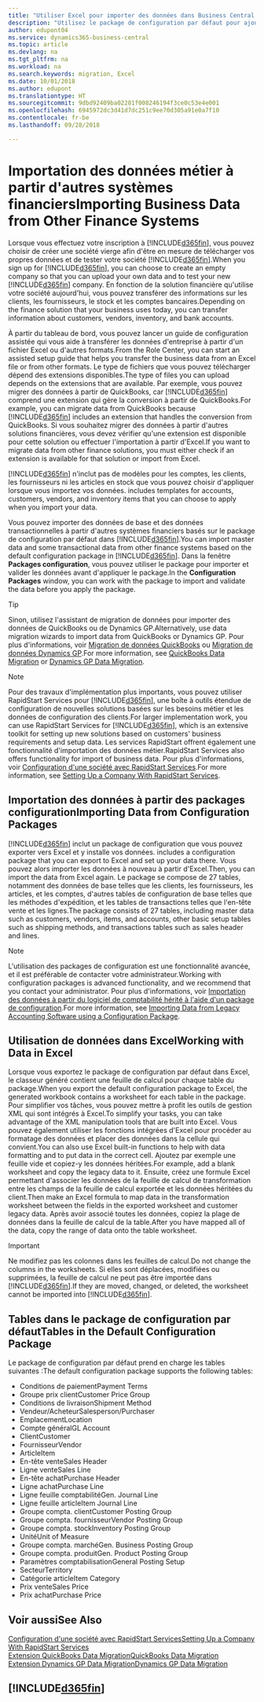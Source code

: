 ```yaml
---
title: "Utiliser Excel pour importer des données dans Business Central| Microsoft Docs"
description: "Utilisez le package de configuration par défaut pour ajouter des données client dans Excel et les importer ensuite dans Business Central."
author: edupont04
ms.service: dynamics365-business-central
ms.topic: article
ms.devlang: na
ms.tgt_pltfrm: na
ms.workload: na
ms.search.keywords: migration, Excel
ms.date: 10/01/2018
ms.author: edupont
ms.translationtype: HT
ms.sourcegitcommit: 9dbd92409ba02281f008246194f3ce0c53e4e001
ms.openlocfilehash: 6945972dc3d41d7dc251c9ee70d305a91e0a7f10
ms.contentlocale: fr-be
ms.lasthandoff: 09/28/2018

---
```

# <a name="importing-business-data-from-other-finance-systems"></a><span data-ttu-id="52d25-103">Importation des données métier à partir d'autres systèmes financiers</span><span class="sxs-lookup"><span data-stu-id="52d25-103">Importing Business Data from Other Finance Systems</span></span>
<span data-ttu-id="52d25-104">Lorsque vous effectuez votre inscription à [!INCLUDE[d365fin](includes/d365fin_md.md)], vous pouvez choisir de créer une société vierge afin d'être en mesure de télécharger vos propres données et de tester votre société [!INCLUDE[d365fin](includes/d365fin_md.md)].</span><span class="sxs-lookup"><span data-stu-id="52d25-104">When you sign up for [!INCLUDE[d365fin](includes/d365fin_md.md)], you can choose to create an empty company so that you can upload your own data and to test your new [!INCLUDE[d365fin](includes/d365fin_md.md)] company.</span></span> <span data-ttu-id="52d25-105">En fonction de la solution financière qu'utilise votre société aujourd'hui, vous pouvez transférer des informations sur les clients, les fournisseurs, le stock et les comptes bancaires.</span><span class="sxs-lookup"><span data-stu-id="52d25-105">Depending on the finance solution that your business uses today, you can transfer information about customers, vendors, inventory, and bank accounts.</span></span>  

<span data-ttu-id="52d25-106">À partir du tableau de bord, vous pouvez lancer un guide de configuration assistée qui vous aide à transférer les données d'entreprise à partir d'un fichier Excel ou d'autres formats.</span><span class="sxs-lookup"><span data-stu-id="52d25-106">From the Role Center, you can start an assisted setup guide that helps you transfer the business data from an Excel file or from other formats.</span></span> <span data-ttu-id="52d25-107">Le type de fichiers que vous pouvez télécharger dépend des extensions disponibles.</span><span class="sxs-lookup"><span data-stu-id="52d25-107">The type of files you can upload depends on the extensions that are available.</span></span> <span data-ttu-id="52d25-108">Par exemple, vous pouvez migrer des données à partir de QuickBooks, car [!INCLUDE[d365fin](includes/d365fin_md.md)] comprend une extension qui gère la conversion à partir de QuickBooks.</span><span class="sxs-lookup"><span data-stu-id="52d25-108">For example, you can migrate data from QuickBooks because [!INCLUDE[d365fin](includes/d365fin_md.md)] includes an extension that handles the conversion from QuickBooks.</span></span> <span data-ttu-id="52d25-109">Si vous souhaitez migrer des données à partir d'autres solutions financières, vous devez vérifier qu'une extension est disponible pour cette solution ou effectuer l'importation à partir d'Excel.</span><span class="sxs-lookup"><span data-stu-id="52d25-109">If you want to migrate data from other finance solutions, you must either check if an extension is available for that solution or import from Excel.</span></span>  

[!INCLUDE[d365fin](includes/d365fin_md.md)] <span data-ttu-id="52d25-110">n'inclut pas de modèles pour les comptes, les clients, les fournisseurs ni les articles en stock que vous pouvez choisir d'appliquer lorsque vous importez vos données.</span><span class="sxs-lookup"><span data-stu-id="52d25-110"> includes templates for accounts, customers, vendors, and inventory items that you can choose to apply when you import your data.</span></span>

<span data-ttu-id="52d25-111">Vous pouvez importer des données de base et des données transactionnelles à partir d'autres systèmes financiers basés sur le package de configuration par défaut dans [!INCLUDE[d365fin](includes/d365fin_md.md)].</span><span class="sxs-lookup"><span data-stu-id="52d25-111">You can import master data and some transactional data from other finance systems based on the default configuration package in [!INCLUDE[d365fin](includes/d365fin_md.md)].</span></span> <span data-ttu-id="52d25-112">Dans la fenêtre **Packages configuration**, vous pouvez utiliser le package pour importer et valider les données avant d'appliquer le package.</span><span class="sxs-lookup"><span data-stu-id="52d25-112">In the **Configuration Packages** window, you can work with the package to import and validate the data before you apply the package.</span></span>  

> [!TIP]  
> <span data-ttu-id="52d25-113">Sinon, utilisez l'assistant de migration de données pour importer des données de QuickBooks ou de Dynamics GP.</span><span class="sxs-lookup"><span data-stu-id="52d25-113">Alternatively, use data migration wizards to import data from QuickBooks or Dynamics GP.</span></span> <span data-ttu-id="52d25-114">Pour plus d'informations, voir [Migration de données QuickBooks](ui-extensions-quickbooks-data-migration.md) ou [Migration de données Dynamics GP](ui-extensions-dynamicsgp-data-migration.md).</span><span class="sxs-lookup"><span data-stu-id="52d25-114">For more information, see [QuickBooks Data Migration](ui-extensions-quickbooks-data-migration.md) or [Dynamics GP Data Migration](ui-extensions-dynamicsgp-data-migration.md).</span></span>

> [!NOTE]  
> <span data-ttu-id="52d25-115">Pour des travaux d'implémentation plus importants, vous pouvez utiliser RapidStart Services pour [!INCLUDE[d365fin](includes/d365fin_md.md)], une boîte à outils étendue de configuration de nouvelles solutions basées sur les besoins métier et les données de configuration des clients.</span><span class="sxs-lookup"><span data-stu-id="52d25-115">For larger implementation work, you can use RapidStart Services for [!INCLUDE[d365fin](includes/d365fin_md.md)], which is an extensive toolkit for setting up new solutions based on customers' business requirements and setup data.</span></span> <span data-ttu-id="52d25-116">Les services RapidStart offrent également une fonctionnalité d'importation des données métier.</span><span class="sxs-lookup"><span data-stu-id="52d25-116">RapidStart Services also offers functionality for import of business data.</span></span> <span data-ttu-id="52d25-117">Pour plus d'informations, voir [Configuration d'une société avec RapidStart Services](admin-set-up-a-company-with-rapidstart.md).</span><span class="sxs-lookup"><span data-stu-id="52d25-117">For more information, see [Setting Up a Company With RapidStart Services](admin-set-up-a-company-with-rapidstart.md).</span></span>

## <a name="importing-data-from-configuration-packages"></a><span data-ttu-id="52d25-118">Importation des données à partir des packages configuration</span><span class="sxs-lookup"><span data-stu-id="52d25-118">Importing Data from Configuration Packages</span></span>
[!INCLUDE[d365fin](includes/d365fin_md.md)] <span data-ttu-id="52d25-119">inclut un package de configuration que vous pouvez exporter vers Excel et y installe vos données.</span><span class="sxs-lookup"><span data-stu-id="52d25-119"> includes a configuration package that you can export to Excel and set up your data there.</span></span> <span data-ttu-id="52d25-120">Vous pouvez alors importer les données à nouveau à partir d'Excel.</span><span class="sxs-lookup"><span data-stu-id="52d25-120">Then, you can import the data from Excel again.</span></span> <span data-ttu-id="52d25-121">Le package se compose de 27 tables, notamment des données de base telles que les clients, les fournisseurs, les articles, et les comptes, d'autres tables de configuration de base telles que les méthodes d'expédition, et les tables de transactions telles que l'en-tête vente et les lignes.</span><span class="sxs-lookup"><span data-stu-id="52d25-121">The package consists of 27 tables, including master data such as customers, vendors, items, and accounts, other basic setup tables such as shipping methods, and transactions tables such as sales header and lines.</span></span>  

> [!NOTE]  
>   <span data-ttu-id="52d25-122">L'utilisation des packages de configuration est une fonctionnalité avancée, et il est préférable de contacter votre administrateur.</span><span class="sxs-lookup"><span data-stu-id="52d25-122">Working with configuration packages is advanced functionality, and we recommend that you contact your administrator.</span></span> <span data-ttu-id="52d25-123">Pour plus d'informations, voir [Importation des données à partir du logiciel de comptabilité hérité à l'aide d'un package de configuration](across-import-data-configuration-packages.md).</span><span class="sxs-lookup"><span data-stu-id="52d25-123">For more information, see [Importing Data from Legacy Accounting Software using a Configuration Package](across-import-data-configuration-packages.md).</span></span>

## <a name="working-with-data-in-excel"></a><span data-ttu-id="52d25-124">Utilisation de données dans Excel</span><span class="sxs-lookup"><span data-stu-id="52d25-124">Working with Data in Excel</span></span>
<span data-ttu-id="52d25-125">Lorsque vous exportez le package de configuration par défaut dans Excel, le classeur généré contient une feuille de calcul pour chaque table du package.</span><span class="sxs-lookup"><span data-stu-id="52d25-125">When you export the default configuration package to Excel, the generated workbook contains a worksheet for each table in the package.</span></span> <span data-ttu-id="52d25-126">Pour simplifier vos tâches, vous pouvez mettre à profit les outils de gestion XML qui sont intégrés à Excel.</span><span class="sxs-lookup"><span data-stu-id="52d25-126">To simplify your tasks, you can take advantage of the XML manipulation tools that are built into Excel.</span></span> <span data-ttu-id="52d25-127">Vous pouvez également utiliser les fonctions intégrées d'Excel pour procéder au formatage des données et placer des données dans la cellule qui convient.</span><span class="sxs-lookup"><span data-stu-id="52d25-127">You can also use Excel built-in functions to help with data formatting and to put data in the correct cell.</span></span> <span data-ttu-id="52d25-128">Ajoutez par exemple une feuille vide et copiez-y les données héritées.</span><span class="sxs-lookup"><span data-stu-id="52d25-128">For example, add a blank worksheet and copy the legacy data to it.</span></span> <span data-ttu-id="52d25-129">Ensuite, créez une formule Excel permettant d'associer les données de la feuille de calcul de transformation entre les champs de la feuille de calcul exportée et les données héritées du client.</span><span class="sxs-lookup"><span data-stu-id="52d25-129">Then make an Excel formula to map data in the transformation worksheet between the fields in the exported worksheet and customer legacy data.</span></span> <span data-ttu-id="52d25-130">Après avoir associé toutes les données, copiez la plage de données dans la feuille de calcul de la table.</span><span class="sxs-lookup"><span data-stu-id="52d25-130">After you have mapped all of the data, copy the range of data onto the table worksheet.</span></span>  

> [!IMPORTANT]  
>  <span data-ttu-id="52d25-131">Ne modifiez pas les colonnes dans les feuilles de calcul.</span><span class="sxs-lookup"><span data-stu-id="52d25-131">Do not change the columns in the worksheets.</span></span> <span data-ttu-id="52d25-132">Si elles sont déplacées, modifiées ou supprimées, la feuille de calcul ne peut pas être importée dans [!INCLUDE[d365fin](includes/d365fin_md.md)].</span><span class="sxs-lookup"><span data-stu-id="52d25-132">If they are moved, changed, or deleted, the worksheet cannot be imported into [!INCLUDE[d365fin](includes/d365fin_md.md)].</span></span>

## <a name="tables-in-the-default-configuration-package"></a><span data-ttu-id="52d25-133">Tables dans le package de configuration par défaut</span><span class="sxs-lookup"><span data-stu-id="52d25-133">Tables in the Default Configuration Package</span></span>
<span data-ttu-id="52d25-134">Le package de configuration par défaut prend en charge les tables suivantes :</span><span class="sxs-lookup"><span data-stu-id="52d25-134">The default configuration package supports the following tables:</span></span>

-   <span data-ttu-id="52d25-135">Conditions de paiement</span><span class="sxs-lookup"><span data-stu-id="52d25-135">Payment Terms</span></span>
-   <span data-ttu-id="52d25-136">Groupe prix client</span><span class="sxs-lookup"><span data-stu-id="52d25-136">Customer Price Group</span></span>
-   <span data-ttu-id="52d25-137">Conditions de livraison</span><span class="sxs-lookup"><span data-stu-id="52d25-137">Shipment Method</span></span>
-   <span data-ttu-id="52d25-138">Vendeur/Acheteur</span><span class="sxs-lookup"><span data-stu-id="52d25-138">Salesperson/Purchaser</span></span>
-   <span data-ttu-id="52d25-139">Emplacement</span><span class="sxs-lookup"><span data-stu-id="52d25-139">Location</span></span>
-   <span data-ttu-id="52d25-140">Compte général</span><span class="sxs-lookup"><span data-stu-id="52d25-140">GL Account</span></span>
-   <span data-ttu-id="52d25-141">Client</span><span class="sxs-lookup"><span data-stu-id="52d25-141">Customer</span></span>
-   <span data-ttu-id="52d25-142">Fournisseur</span><span class="sxs-lookup"><span data-stu-id="52d25-142">Vendor</span></span>
-   <span data-ttu-id="52d25-143">Article</span><span class="sxs-lookup"><span data-stu-id="52d25-143">Item</span></span>
-   <span data-ttu-id="52d25-144">En-tête vente</span><span class="sxs-lookup"><span data-stu-id="52d25-144">Sales Header</span></span>
-   <span data-ttu-id="52d25-145">Ligne vente</span><span class="sxs-lookup"><span data-stu-id="52d25-145">Sales Line</span></span>
-   <span data-ttu-id="52d25-146">En-tête achat</span><span class="sxs-lookup"><span data-stu-id="52d25-146">Purchase Header</span></span>
-   <span data-ttu-id="52d25-147">Ligne achat</span><span class="sxs-lookup"><span data-stu-id="52d25-147">Purchase Line</span></span>
-   <span data-ttu-id="52d25-148">Ligne feuille comptabilité</span><span class="sxs-lookup"><span data-stu-id="52d25-148">Gen. Journal Line</span></span>
-   <span data-ttu-id="52d25-149">Ligne feuille article</span><span class="sxs-lookup"><span data-stu-id="52d25-149">Item Journal Line</span></span>
-   <span data-ttu-id="52d25-150">Groupe compta. client</span><span class="sxs-lookup"><span data-stu-id="52d25-150">Customer Posting Group</span></span>
-   <span data-ttu-id="52d25-151">Groupe compta. fournisseur</span><span class="sxs-lookup"><span data-stu-id="52d25-151">Vendor Posting Group</span></span>
-   <span data-ttu-id="52d25-152">Groupe compta. stock</span><span class="sxs-lookup"><span data-stu-id="52d25-152">Inventory Posting Group</span></span>
-   <span data-ttu-id="52d25-153">Unité</span><span class="sxs-lookup"><span data-stu-id="52d25-153">Unit of Measure</span></span>
-   <span data-ttu-id="52d25-154">Groupe compta. marché</span><span class="sxs-lookup"><span data-stu-id="52d25-154">Gen. Business Posting Group</span></span>
-   <span data-ttu-id="52d25-155">Groupe compta. produit</span><span class="sxs-lookup"><span data-stu-id="52d25-155">Gen. Product Posting Group</span></span>
-   <span data-ttu-id="52d25-156">Paramètres comptabilisation</span><span class="sxs-lookup"><span data-stu-id="52d25-156">General Posting Setup</span></span>
-   <span data-ttu-id="52d25-157">Secteur</span><span class="sxs-lookup"><span data-stu-id="52d25-157">Territory</span></span>
-   <span data-ttu-id="52d25-158">Catégorie article</span><span class="sxs-lookup"><span data-stu-id="52d25-158">Item Category</span></span>
-   <span data-ttu-id="52d25-159">Prix vente</span><span class="sxs-lookup"><span data-stu-id="52d25-159">Sales Price</span></span>
-   <span data-ttu-id="52d25-160">Prix achat</span><span class="sxs-lookup"><span data-stu-id="52d25-160">Purchase Price</span></span>

## <a name="see-also"></a><span data-ttu-id="52d25-161">Voir aussi</span><span class="sxs-lookup"><span data-stu-id="52d25-161">See Also</span></span>
[<span data-ttu-id="52d25-162">Configuration d'une société avec RapidStart Services</span><span class="sxs-lookup"><span data-stu-id="52d25-162">Setting Up a Company With RapidStart Services</span></span>](admin-set-up-a-company-with-rapidstart.md)  
[<span data-ttu-id="52d25-163">Extension QuickBooks Data Migration</span><span class="sxs-lookup"><span data-stu-id="52d25-163">QuickBooks Data Migration</span></span>](ui-extensions-quickbooks-data-migration.md)  
[<span data-ttu-id="52d25-164">Extension Dynamics GP Data Migration</span><span class="sxs-lookup"><span data-stu-id="52d25-164">Dynamics GP Data Migration</span></span>](ui-extensions-dynamicsgp-data-migration.md)  

## [!INCLUDE[d365fin](includes/free_trial_md.md)]  
 

